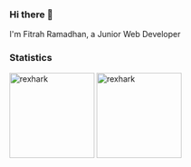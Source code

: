 ### Hi there 👋
I'm Fitrah Ramadhan, a Junior Web Developer

### Statistics
<div>
  <img height="150" src="https://github-readme-stats.vercel.app/api?username=rexhark&hide=stars&layout=compact&theme=transparent&show_icons=true" alt="rexhark" />
  <img height="150" src="https://github-readme-stats.vercel.app/api/top-langs?username=rexhark&show_icons=true&layout=compact&theme=transparent" alt="rexhark" />
</div>


<!--
**Rexhark/Rexhark** is a ✨ _special_ ✨ repository because its `README.md` (this file) appears on your GitHub profile.
  <img height="137.5" src="https://github-readme-stats.vercel.app/api/wakatime?username=rexhark&layout=compact&theme=transparent" alt="rexhark" />  
Here are some ideas to get you started:

- 🔭 I’m currently working on ...
- 🌱 I’m currently learning ...
- 👯 I’m looking to collaborate on ...
- 🤔 I’m looking for help with ...
- 💬 Ask me about ...
- 📫 How to reach me: ...
- 😄 Pronouns: ...
- ⚡ Fun fact: ...
-->
